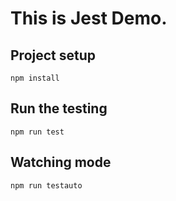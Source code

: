 # This is Jest Demo.

## Project setup
```
npm install
```

## Run the testing
```
npm run test
```

## Watching mode
```
npm run testauto
```